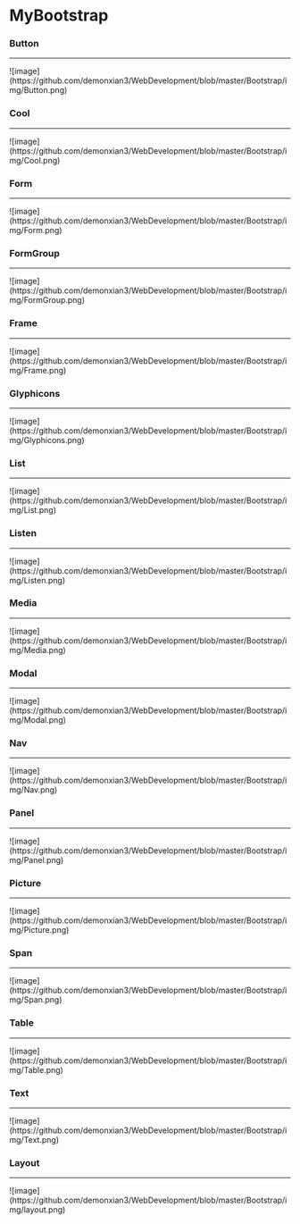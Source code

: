 # MyBootstrap

### Button
<hr>
![image](https://github.com/demonxian3/WebDevelopment/blob/master/Bootstrap/img/Button.png)

### Cool
<hr>
![image](https://github.com/demonxian3/WebDevelopment/blob/master/Bootstrap/img/Cool.png)

### Form
<hr>
![image](https://github.com/demonxian3/WebDevelopment/blob/master/Bootstrap/img/Form.png)

### FormGroup
<hr>
![image](https://github.com/demonxian3/WebDevelopment/blob/master/Bootstrap/img/FormGroup.png)

### Frame
<hr>
![image](https://github.com/demonxian3/WebDevelopment/blob/master/Bootstrap/img/Frame.png)

### Glyphicons
<hr>
![image](https://github.com/demonxian3/WebDevelopment/blob/master/Bootstrap/img/Glyphicons.png)

### List
<hr>
![image](https://github.com/demonxian3/WebDevelopment/blob/master/Bootstrap/img/List.png)

### Listen
<hr>
![image](https://github.com/demonxian3/WebDevelopment/blob/master/Bootstrap/img/Listen.png)

### Media
<hr>
![image](https://github.com/demonxian3/WebDevelopment/blob/master/Bootstrap/img/Media.png)

### Modal
<hr>
![image](https://github.com/demonxian3/WebDevelopment/blob/master/Bootstrap/img/Modal.png)

### Nav
<hr>
![image](https://github.com/demonxian3/WebDevelopment/blob/master/Bootstrap/img/Nav.png)

### Panel
<hr>
![image](https://github.com/demonxian3/WebDevelopment/blob/master/Bootstrap/img/Panel.png)

### Picture
<hr>
![image](https://github.com/demonxian3/WebDevelopment/blob/master/Bootstrap/img/Picture.png)

### Span
<hr>
![image](https://github.com/demonxian3/WebDevelopment/blob/master/Bootstrap/img/Span.png)

### Table
<hr>
![image](https://github.com/demonxian3/WebDevelopment/blob/master/Bootstrap/img/Table.png)

### Text
<hr>
![image](https://github.com/demonxian3/WebDevelopment/blob/master/Bootstrap/img/Text.png)

### Layout
<hr>
![image](https://github.com/demonxian3/WebDevelopment/blob/master/Bootstrap/img/layout.png)









